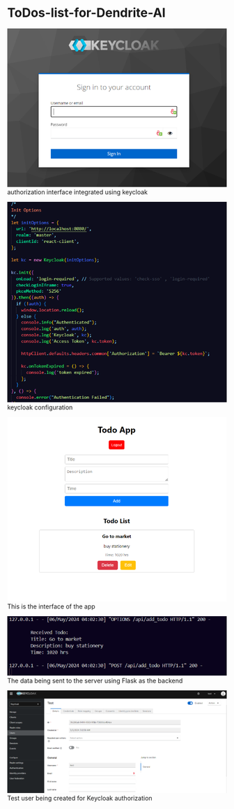 # ToDos-list-for-Dendrite-AI
![Authorization](interface/Capture4.PNG)
authorization interface integrated using keycloak

![configuration](interface/Capture5.PNG)
keycloak configuration

![Interface](interface/Capture.PNG)
This is the interface of the app

![Backend data](interface/Capture2.PNG)
The data being sent to the server using Flask as the backend

![Test User](interface/Capture3.PNG)
Test user being created for Keycloak authorization





